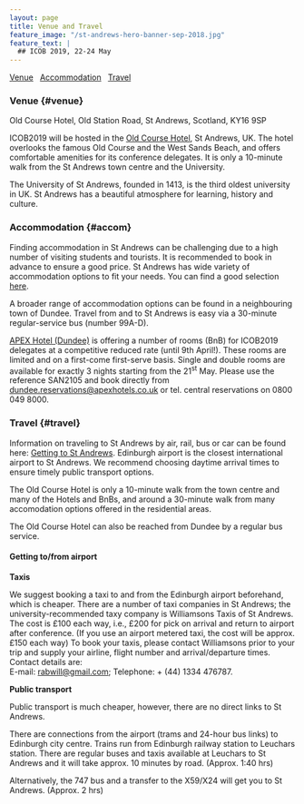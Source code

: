 ```yaml
---
layout: page
title: Venue and Travel
feature_image: "/st-andrews-hero-banner-sep-2018.jpg"
feature_text: |
  ## ICOB 2019, 22-24 May
---
```


[Venue](#venue) &nbsp; 
[Accommodation](#accom) &nbsp; 
[Travel](#travel)

### Venue {#venue}

Old Course Hotel, Old Station Road, St Andrews, Scotland, KY16 9SP

ICOB2019 will be hosted in the [Old Course Hotel](https://www.oldcoursehotel.co.uk/ "visit Old Course Hotel website"), St Andrews, UK. The hotel overlooks the famous Old Course and the West Sands Beach, and offers comfortable amenities for its conference delegates. It is only a 10-minute walk from the St Andrews town centre and the University.

The University of St Andrews, founded in 1413, is the third oldest university in UK. St Andrews has a beautiful atmosphere for learning, history and culture. 


### Accommodation {#accom}

Finding accommodation in St Andrews can be challenging due to a high number of visiting students and tourists. It is recommended to book in advance to ensure a good price. St Andrews has wide variety of accommodation options to fit your needs. You can find a good selection [here](https://www.visitstandrews.com/stay/).

A broader range of accommodation options can be found in a neighbouring town of Dundee. Travel from and to St Andrews is easy via a 30-minute regular-service bus (number 99A-D).

[APEX Hotel (Dundee)](https://www.apexhotels.co.uk/apex-city-quay-hotel-spa) is offering a number of rooms (BnB) for ICOB2019 delegates at a competitive reduced rate (until 9th April!). These rooms are limited and on a first-come first-serve basis. Single and double rooms are available for exactly 3 nights starting from the 21<sup>st</sup> May. Please use the reference SAN2105 and book directly from dundee.reservations@apexhotels.co.uk  or tel. central reservations on 0800 049 8000.


### Travel {#travel}

Information on traveling to St Andrews by air, rail, bus or car can be found here: [Getting to St Andrews](https://www.st-andrews.ac.uk/visiting/travel/). Edinburgh airport is the closest international airport to St Andrews. We recommend choosing daytime arrival times to ensure timely public transport options.

The Old Course Hotel is only a 10-minute walk from the town centre and many of the Hotels and BnBs, and around a 30-minute walk from many accomodation options offered in the residential areas.

The Old Course Hotel can also be reached from Dundee by a regular bus service.


#### Getting to/from airport

**Taxis**

We suggest booking a taxi to and from the Edinburgh airport beforehand, which is cheaper.
There are a number of taxi companies in St Andrews; the university-recommended taxy company is Williamsons Taxis of St Andrews.
The cost is £100 each way, i.e., £200 for pick on arrival and return to airport after conference. (If you use an airport metered taxi, the cost will be approx. £150 each way) 
To book your taxis, please contact Williamsons prior to your trip and supply your airline, flight number and arrival/departure times.
Contact details are:  
E-mail:  rabwill@gmail.com;
Telephone: + (44) 1334 476787.

**Public transport**

Public transport is much cheaper, however, there are no direct links to St Andrews.

There are connections from the airport (trams and 24-hour bus links) to Edinburgh city centre.  Trains run from Edinburgh railway station to Leuchars station.  There are regular buses and taxis available at Leuchars to St Andrews and it will take approx. 10 minutes by road. (Approx. 1:40 hrs)

Alternatively, the 747 bus and a transfer to the X59/X24 will get you to St Andrews. (Approx. 2 hrs)






